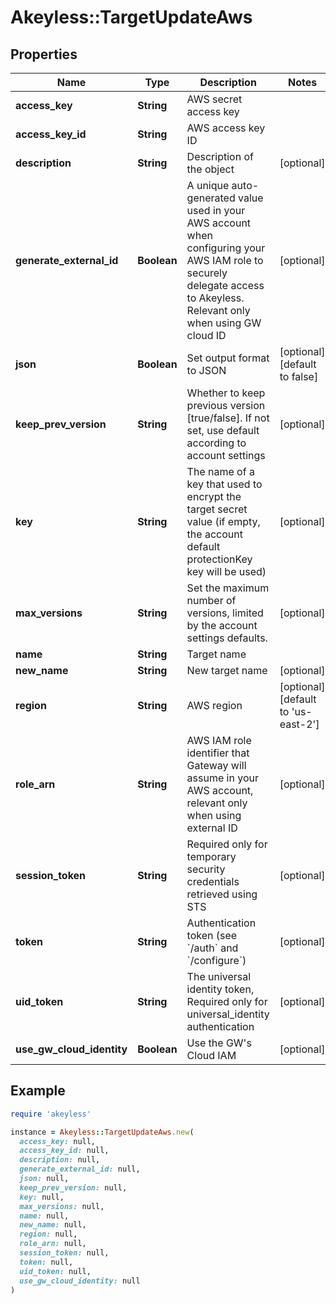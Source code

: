 # Akeyless::TargetUpdateAws

## Properties

| Name | Type | Description | Notes |
| ---- | ---- | ----------- | ----- |
| **access_key** | **String** | AWS secret access key |  |
| **access_key_id** | **String** | AWS access key ID |  |
| **description** | **String** | Description of the object | [optional] |
| **generate_external_id** | **Boolean** | A unique auto-generated value used in your AWS account when configuring your AWS IAM role to securely delegate access to Akeyless. Relevant only when using GW cloud ID | [optional] |
| **json** | **Boolean** | Set output format to JSON | [optional][default to false] |
| **keep_prev_version** | **String** | Whether to keep previous version [true/false]. If not set, use default according to account settings | [optional] |
| **key** | **String** | The name of a key that used to encrypt the target secret value (if empty, the account default protectionKey key will be used) | [optional] |
| **max_versions** | **String** | Set the maximum number of versions, limited by the account settings defaults. | [optional] |
| **name** | **String** | Target name |  |
| **new_name** | **String** | New target name | [optional] |
| **region** | **String** | AWS region | [optional][default to &#39;us-east-2&#39;] |
| **role_arn** | **String** | AWS IAM role identifier that Gateway will assume in your AWS account, relevant only when using external ID | [optional] |
| **session_token** | **String** | Required only for temporary security credentials retrieved using STS | [optional] |
| **token** | **String** | Authentication token (see &#x60;/auth&#x60; and &#x60;/configure&#x60;) | [optional] |
| **uid_token** | **String** | The universal identity token, Required only for universal_identity authentication | [optional] |
| **use_gw_cloud_identity** | **Boolean** | Use the GW&#39;s Cloud IAM | [optional] |

## Example

```ruby
require 'akeyless'

instance = Akeyless::TargetUpdateAws.new(
  access_key: null,
  access_key_id: null,
  description: null,
  generate_external_id: null,
  json: null,
  keep_prev_version: null,
  key: null,
  max_versions: null,
  name: null,
  new_name: null,
  region: null,
  role_arn: null,
  session_token: null,
  token: null,
  uid_token: null,
  use_gw_cloud_identity: null
)
```

